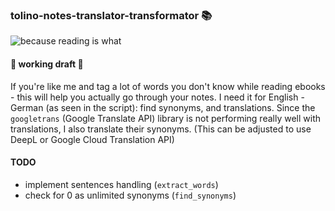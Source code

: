 ### tolino-notes-translator-transformator 📚

![because reading is what](https://media.giphy.com/media/v1.Y2lkPTc5MGI3NjExazJiMDF6anJydWpwNzVyM3RtejJoaXFyMmxiMWgxM25leGRiaGc1ZiZlcD12MV9pbnRlcm5hbF9naWZfYnlfaWQmY3Q9Zw/vcshWqhrsOrywNYY9Y/giphy.gif)
<br/>

#### 🚧 working draft 🚧

If you're like me and tag a lot of words you don't know while reading ebooks - this will help you actually go through your notes. I need it for English - German (as seen in the script): find synonyms, and translations. Since the `googletrans` (Google Translate API) library is not performing really well with translations, I also translate their synonyms. (This can be adjusted to use DeepL or Google Cloud Translation API)

#### TODO
- implement sentences handling (`extract_words`)
- check for 0 as unlimited synonyms (`find_synonyms`)
